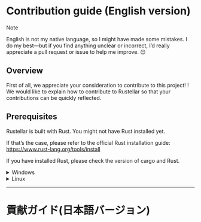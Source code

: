 # Contribution guide (English version)

> [!NOTE]
> English is not my native language, so I might have made some mistakes.
> I do my best—but if you find anything unclear or incorrect, I’d really appreciate a pull request or issue to help me improve. 😊

## Overview
First of all, we appreciate your consideration to contribute to this project! ! We would like to explain how to contribute to Rustellar so that your contributions can be quickly reflected.

## Prerequisites
Rustellar is built with Rust. You might not have Rust installed yet.

If that’s the case, please refer to the official Rust installation guide:
https://www.rust-lang.org/tools/install

If you have installed Rust, please check the version of cargo and Rust.

<details>
  <summary>Windows</summary>
  Powershell
  
  ```powershell
  # Check rustc version
  > rustc -V
  rustc 1.88.0 (6b00bc388 2025-06-23)

  # Check cargo version
  > cargo -V
  cargo 1.88.0 (873a06493 2025-05-10)
  ```

</details>

<details>
  <summary>Linux</summary>
  bash

  ```bash
  $ # Check rustc version
  $ rustc -V
  rustc 1.88.0 (6b00bc388 2025-06-23)

  $ # Check cargo version
  $ cargo -V
  cargo 1.88.0 (873a06493 2025-05-10)
  ```
  
</details>

---

# 貢献ガイド(日本語バージョン)
